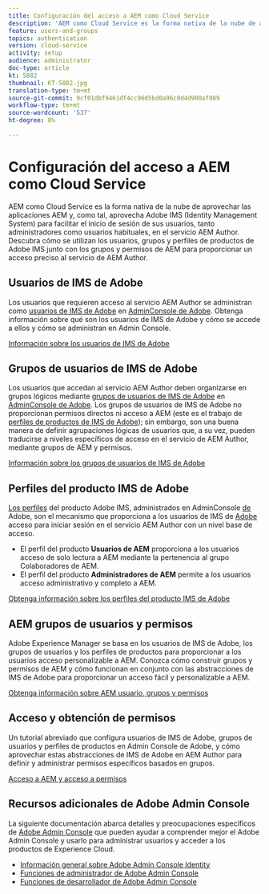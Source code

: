 ```yaml
---
title: Configuración del acceso a AEM como Cloud Service
description: 'AEM como Cloud Service es la forma nativa de la nube de aprovechar las aplicaciones AEM y, como tal, aprovecha Adobe IMS (Identity Management System) para facilitar el inicio de sesión de los usuarios, tanto administradores como usuarios habituales, en el servicio AEM Author. Descubra cómo se utilizan los usuarios de Adobe IMS, los grupos de usuarios y los perfiles de productos junto con los grupos de AEM y los permisos para proporcionar acceso específico a AEM Author.  '
feature: users-and-groups
topics: authentication
version: cloud-service
activity: setup
audience: administrator
doc-type: article
kt: 5882
thumbnail: KT-5882.jpg
translation-type: tm+mt
source-git-commit: 9cf01dbf9461df4cc96d5bd0a96c0d4d900af089
workflow-type: tm+mt
source-wordcount: '537'
ht-degree: 0%

---
```



# Configuración del acceso a AEM como Cloud Service

AEM como Cloud Service es la forma nativa de la nube de aprovechar las aplicaciones AEM y, como tal, aprovecha Adobe IMS (Identity Management System) para facilitar el inicio de sesión de sus usuarios, tanto administradores como usuarios habituales, en el servicio AEM Author. Descubra cómo se utilizan los usuarios, grupos y perfiles de productos de Adobe IMS junto con los grupos y permisos de AEM para proporcionar un acceso preciso al servicio de AEM Author.

## Usuarios de IMS de Adobe

Los usuarios que requieren acceso al servicio AEM Author se administran como [usuarios de IMS de Adobe](https://helpx.adobe.com/es/enterprise/using/set-up-identity.html) en [AdminConsole de Adobe](https://adminconsole.adobe.com). Obtenga información sobre qué son los usuarios de IMS de Adobe y cómo se accede a ellos y cómo se administran en Admin Console.

[Información sobre los usuarios de IMS de Adobe](./adobe-ims-users.md)

## Grupos de usuarios de IMS de Adobe

Los usuarios que accedan al servicio AEM Author deben organizarse en grupos lógicos mediante [grupos de usuarios de IMS de Adobe](https://helpx.adobe.com/enterprise/using/user-groups.html) en [AdminConsole de Adobe](https://adminconsole.adobe.com). Los grupos de usuarios de IMS de Adobe no proporcionan permisos directos ni acceso a AEM (este es el trabajo de [perfiles de productos de IMS de Adobe](#adobe-ims-product-profiles)); sin embargo, son una buena manera de definir agrupaciones lógicas de usuarios que, a su vez, pueden traducirse a niveles específicos de acceso en el servicio de AEM Author, mediante grupos de AEM y permisos.

[Información sobre los grupos de usuarios de IMS de Adobe](./adobe-ims-user-groups.md)

## Perfiles del producto IMS de Adobe

[Los perfiles](https://helpx.adobe.com/enterprise/using/manage-permissions-and-roles.html) del producto Adobe IMS, administrados en AdminConsole [ de ](https://adminconsole.adobe.com)Adobe, son el mecanismo que proporciona a los usuarios de IMS de  [Adobe ](#adobe-ims-users) acceso para iniciar sesión en el servicio AEM Author con un nivel base de acceso.

+ El perfil del producto __Usuarios de AEM__ proporciona a los usuarios acceso de solo lectura a AEM mediante la pertenencia al grupo Colaboradores de AEM.
+ El perfil del producto __Administradores de AEM__ permite a los usuarios acceso administrativo y completo a AEM.

[Obtenga información sobre los perfiles del producto IMS de Adobe](./adobe-ims-product-profiles.md)

## AEM grupos de usuarios y permisos

Adobe Experience Manager se basa en los usuarios de IMS de Adobe, los grupos de usuarios y los perfiles de productos para proporcionar a los usuarios acceso personalizable a AEM. Conozca cómo construir grupos y permisos de AEM y cómo funcionan en conjunto con las abstracciones de IMS de Adobe para proporcionar un acceso fácil y personalizable a AEM.

[Obtenga información sobre AEM usuario, grupos y permisos](./aem-users-groups-and-permissions.md)

## Acceso y obtención de permisos

Un tutorial abreviado que configura usuarios de IMS de Adobe, grupos de usuarios y perfiles de productos en Admin Console de Adobe, y cómo aprovechar estas abstracciones de IMS de Adobe en AEM Author para definir y administrar permisos específicos basados en grupos.

[Acceso a AEM y acceso a permisos](./walk-through.md)

## Recursos adicionales de Adobe Admin Console

La siguiente documentación abarca detalles y preocupaciones específicos de [Adobe Admin Console](https://adminconsole.adobe.com) que pueden ayudar a comprender mejor el Adobe Admin Console y usarlo para administrar usuarios y acceder a los productos de Experience Cloud.

+ [Información general sobre Adobe Admin Console Identity](https://helpx.adobe.com/enterprise/using/identity.html)
+ [Funciones de administrador de Adobe Admin Console](https://helpx.adobe.com/enterprise/using/admin-roles.html)
+ [Funciones de desarrollador de Adobe Admin Console](https://helpx.adobe.com/enterprise/using/manage-developers.html)